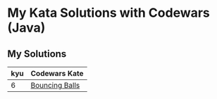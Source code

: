 # My Kata Solutions with Codewars (Java)





## My Solutions


| kyu | Codewars Kate |
| --- | --- |
| 6 | [Bouncing Balls](https://www.codewars.com/kata/bouncing-balls/java) |
